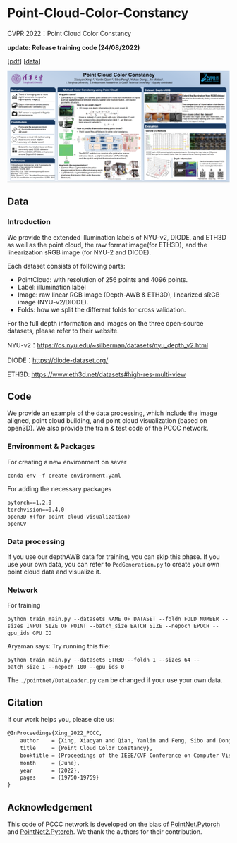 # Point-Cloud-Color-Constancy

CVPR 2022：Point Cloud Color Constancy

**update: Release training code (24/08/2022)**

\[[pdf](https://openaccess.thecvf.com/content/CVPR2022/html/Xing_Point_Cloud_Color_Constancy_CVPR_2022_paper.html)\]   \[[data](https://drive.google.com/drive/folders/1qBw_bvaxIvduIm2vzrYhEPX9khTm1Bo9?usp=sharing)\] 

![poster](poster.png)

## Data

### Introduction 

We provide the extended illumination labels of NYU-v2, DIODE, and ETH3D as well as the point cloud, the raw format image(for ETH3D), and the linearization sRGB image (for NYU-2 and DIODE). 

Each dataset consists of following parts:

- PointCloud: with resolution of 256 points and 4096 points.
- Label: illumination label 
- Image: raw linear RGB image (Depth-AWB & ETH3D), linearized sRGB image (NYU-v2/DIODE).
- Folds: how we split the different folds for cross validation.

For the full depth information and images on the three open-source datasets, please refer to their website.

NYU-v2：https://cs.nyu.edu/~silberman/datasets/nyu_depth_v2.html

DIODE：https://diode-dataset.org/

ETH3D: https://www.eth3d.net/datasets#high-res-multi-view




## Code

We provide an example of the data processing, which include the image aligned, point cloud building, and point cloud visualization (based on open3D). We also provide the train & test code of the PCCC network.

### Environment & Packages

For creating a new environment on sever

```shell
conda env -f create environment.yaml
```

For adding the necessary packages

```shell
pytorch==1.2.0
torchvision==0.4.0
open3D #(for point cloud visualization)
openCV
```

### Data processing

If you use our depthAWB data for training, you can skip this phase. If you use your own data, you can refer to `PcdGeneration.py` to create your own point cloud data and visualize it. 

### Network 

For training

```shell
python train_main.py --datasets NAME OF DATASET --foldn FOLD NUMBER --sizes INPUT SIZE OF POINT --batch_size BATCH SIZE --nepoch EPOCH --gpu_ids GPU ID
```
Aryaman says:
Try running this file:
```shell
python train_main.py --datasets ETH3D --foldn 1 --sizes 64 --batch_size 1 --nepoch 100 --gpu_ids 0

```

The `./pointnet/DataLoader.py` can be changed if your use your own data.

## Citation

If our work helps you, please cite us:

```latex
@InProceedings{Xing_2022_PCCC,
    author    = {Xing, Xiaoyan and Qian, Yanlin and Feng, Sibo and Dong, Yuhan and Matas, Ji\v{r}{\'\i}},
    title     = {Point Cloud Color Constancy},
    booktitle = {Proceedings of the IEEE/CVF Conference on Computer Vision and Pattern Recognition (CVPR)},
    month     = {June},
    year      = {2022},
    pages     = {19750-19759}
}
```

## Acknowledgement

This code of PCCC network is developed on the bias of [PointNet.Pytorch](https://github.com/fxia22/pointnet.pytorch) and  [PointNet2.Pytorch](https://github.com/yanx27/Pointnet_Pointnet2_pytorch). We thank the authors for their contribution.

